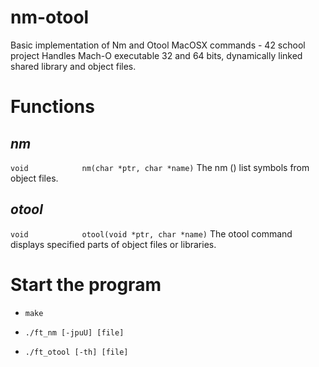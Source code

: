 # nm-otool

Basic implementation of Nm and Otool MacOSX commands - 42 school project
Handles Mach-O executable 32 and 64 bits, dynamically linked shared library and object files.

# Functions

*nm*
--
``
void			nm(char *ptr, char *name)
``
The nm () list symbols from object files.

*otool*
--
``
void			otool(void *ptr, char *name)
``
The   otool  command  displays  specified  parts  of  object  files  or libraries.

# Start the program

- ```make```
- ```./ft_nm [-jpuU] [file]```

- ```./ft_otool [-th] [file]```
